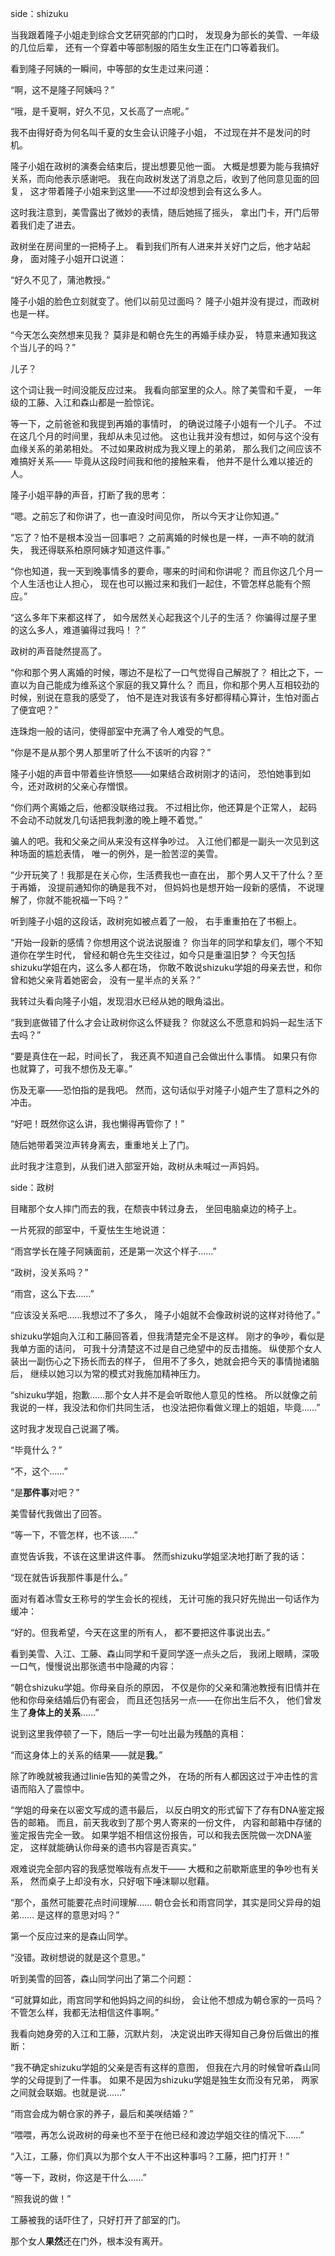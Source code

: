 side：shizuku

当我跟着隆子小姐走到综合文艺研究部的门口时，
发现身为部长的美雪、一年级的几位后辈，
还有一个穿着中等部制服的陌生女生正在门口等着我们。

看到隆子阿姨的一瞬间，中等部的女生走过来问道：

“啊，这不是隆子阿姨吗？”

“哦，是千夏啊，好久不见，又长高了一点呢。”

我不由得好奇为何名叫千夏的女生会认识隆子小姐，
不过现在并不是发问的时机。

隆子小姐在政树的演奏会结束后，提出想要见他一面。
大概是想要为能与我搞好关系，而向他表示感谢吧。
我在向政树发送了消息之后，收到了他同意见面的回复，
这才带着隆子小姐来到这里——不过却没想到会有这么多人。

这时我注意到，美雪露出了微妙的表情，随后她摇了摇头，
拿出门卡，开门后带着我们走了进去。

政树坐在房间里的一把椅子上。
看到我们所有人进来并关好门之后，他才站起身，
面对隆子小姐开口说道：

“好久不见了，蒲池教授。”

隆子小姐的脸色立刻就变了。他们以前见过面吗？
隆子小姐并没有提过，而政树也是一样。

“今天怎么突然想来见我？
莫非是和朝仓先生的再婚手续办妥，
特意来通知我这个当儿子的吗？”

儿子？

这个词让我一时间没能反应过来。
我看向部室里的众人。除了美雪和千夏，
一年级的工藤、入江和森山都是一脸惊诧。

等一下，之前爸爸和我提到再婚的事情时，
的确说过隆子小姐有一个儿子。
不过在这几个月的时间里，我却从未见过他。
这也让我并没有想过，如何与这个没有血缘关系的弟弟相处。
不过如果政树成为我义理上的弟弟，
那么我们之间应该不难搞好关系——
毕竟从这段时间我和他的接触来看，
他并不是什么难以接近的人。

隆子小姐平静的声音，打断了我的思考：

“嗯。之前忘了和你讲了，也一直没时间见你，
所以今天才让你知道。”

“忘了？怕不是根本没当一回事吧？
之前离婚的时候也是一样，一声不响的就消失，
我还得联系柏原阿姨才知道这件事。”

“你也知道，我一天到晚事情多的要命，哪来的时间和你讲呢？
而且你这几个月一个人生活也让人担心，
现在也可以搬过来和我们一起住，不管怎样总能有个照应。”

“这么多年下来都这样了，
如今居然关心起我这个儿子的生活？
你骗得过屋子里的这么多人，难道骗得过我吗！？”

政树的声音陡然提高了。

“你和那个男人离婚的时候，哪边不是松了一口气觉得自己解脱了？
相比之下，一直以为自己能成为维系这个家庭的我又算什么？
而且，你和那个男人互相较劲的时候，别说在意我的感受了，
怕不是连对我该有多好都得精心算计，生怕对面占了便宜吧？”

连珠炮一般的诘问，使得部室中充满了令人难受的气息。

“你是不是从那个男人那里听了什么不该听的内容？”

隆子小姐的声音中带着些许愤怒——如果结合政树刚才的诘问，
恐怕她事到如今，还对政树的父亲心存憎恨。

“你们两个离婚之后，他都没联络过我。
不过相比你，他还算是个正常人，
起码不会动不动就发几句话把我刺激的晚上睡不着觉。”

骗人的吧。我和父亲之间从来没有这样争吵过。
入江他们都是一副头一次见到这种场面的尴尬表情，
唯一的例外，是一脸苦涩的美雪。

“少开玩笑了！我那是在关心你，生活费我也一直在出，
那个男人又干了什么？至于再婚，
没提前通知你的确是我不对，
但妈妈也是想开始一段新的感情，
不说理解了，你就不能祝福一下吗？”

听到隆子小姐的这段话，政树宛如被点着了一般，
右手重重拍在了书橱上。

“开始一段新的感情？你想用这个说法说服谁？
你当年的同学和挚友们，哪个不知道你在学生时代，
曾经和朝仓先生交往过，如今只是重温旧梦？
今天包括shizuku学姐在内，这么多人都在场，
你敢不敢说shizuku学姐的母亲去世，和你曾和她父亲背着她密会，
没有一星半点的关系？”

我转过头看向隆子小姐，发现泪水已经从她的眼角溢出。

“我到底做错了什么才会让政树你这么怀疑我？
你就这么不愿意和妈妈一起生活下去吗？”

“要是真住在一起，时间长了，
我还真不知道自己会做出什么事情。
如果只有你也就算了，可我不想伤及无辜。”

伤及无辜——恐怕指的是我吧。
然而，这句话似乎对隆子小姐产生了意料之外的冲击。

“好吧！既然你这么讲，我也懒得再管你了！”

随后她带着哭泣声转身离去，重重地关上了门。

此时我才注意到，从我们进入部室开始，政树从未喊过一声妈妈。

side：政树

目睹那个女人摔门而去的我，在颓丧中转过身去，
坐回电脑桌边的椅子上。

一片死寂的部室中，千夏怯生生地说道：

“雨宫学长在隆子阿姨面前，还是第一次这个样子……”

“政树，没关系吗？”

“雨宫，这么下去……”

“应该没关系吧……我想过不了多久，
隆子小姐就不会像政树说的这样对待他了。”

shizuku学姐向入江和工藤回答着，但我清楚完全不是这样。
刚才的争吵，看似是我单方面的诘问，
可我十分清楚这不过是自己绝望中的反击措施。
纵使那个女人装出一副伤心之下扬长而去的样子，
但用不了多久，她就会把今天的事情抛诸脑后，
继续以她习以为常的模式对我施加精神压力。

“shizuku学姐，抱歉……那个女人并不是会听取他人意见的性格。
所以就像之前我说的一样，我没法和你们共同生活，
也没法把你看做义理上的姐姐，毕竟……”

这时我才发现自己说漏了嘴。

“毕竟什么？”

“不，这个……”

“是**那件事**对吧？”

美雪替代我做出了回答。

“等一下，不管怎样，也不该……”

直觉告诉我，不该在这里讲这件事。
然而shizuku学姐坚决地打断了我的话：

“现在就告诉我那件事是什么。”

面对有着冰雪女王称号的学生会长的视线，
无计可施的我只好先抛出一句话作为缓冲：

“好的。但我希望，今天在这里的所有人，
都不要把这件事说出去。”

看到美雪、入江、工藤、森山同学和千夏同学逐一点头之后，
我闭上眼睛，深吸一口气，慢慢说出那张遗书中隐藏的内容：

“朝仓shizuku学姐。你母亲自杀的原因，
不仅是你的父亲和蒲池教授有旧情并在他和你母亲结婚后仍有密会，
而且还包括另一点——在你出生后不久，
他们曾发生了**身体上的关系**……”

说到这里我停顿了一下，随后一字一句吐出最为残酷的真相：

“而这身体上的关系的结果——就是**我**。”

除了昨晚就被我通过linie告知的美雪之外，
在场的所有人都因这过于冲击性的言语而陷入了震惊中。

“学姐的母亲在以密文写成的遗书最后，
以反白明文的形式留下了存有DNA鉴定报告的邮箱。
而且，前天我收到了那个男人寄来的一份文件，
内容和邮箱中存储的鉴定报告完全一致。
如果学姐不相信这份报告，可以和我去医院做一次DNA鉴定，
这样就能确认你母亲的遗书内容是否真实。”

艰难说完全部内容的我感觉喉咙有点发干——
大概和之前歇斯底里的争吵也有关系，
然而桌子上却没有水，只好咽下唾沫聊以慰藉。

“那个，虽然可能要花点时间理解……
朝仓会长和雨宫同学，其实是同父异母的姐弟……
是这样的意思对吗？”

第一个反应过来的是森山同学。

“没错。政树想说的就是这个意思。”

听到美雪的回答，森山同学问出了第二个问题：

“可就算如此，雨宫同学和他妈妈之间的纠纷，
会让他不想成为朝仓家的一员吗？
不管怎么样，我都无法相信这件事啊。”

我看向她身旁的入江和工藤，沉默片刻，
决定说出昨天得知自己身份后做出的推断：

“我不确定shizuku学姐的父亲是否有这样的意图，
但我在六月的时候曾听森山同学的父母提到了一件事。
如果不是因为shizuku学姐是独生女而没有兄弟，
两家之间就会联姻。也就是说……”

“雨宫会成为朝仓家的养子，最后和美咲结婚？”

“喂喂，再怎么说政树的母亲也不至于在他已经和渡边学姐交往的情况下……”

“入江，工藤，你们真以为那个女人干不出这种事吗？工藤，把门打开！”

“等一下，政树，你这是干什么……”

“照我说的做！”

工藤被我的话吓住了，只好打开了部室的门。

那个女人**果然**还在门外，根本没有离开。
